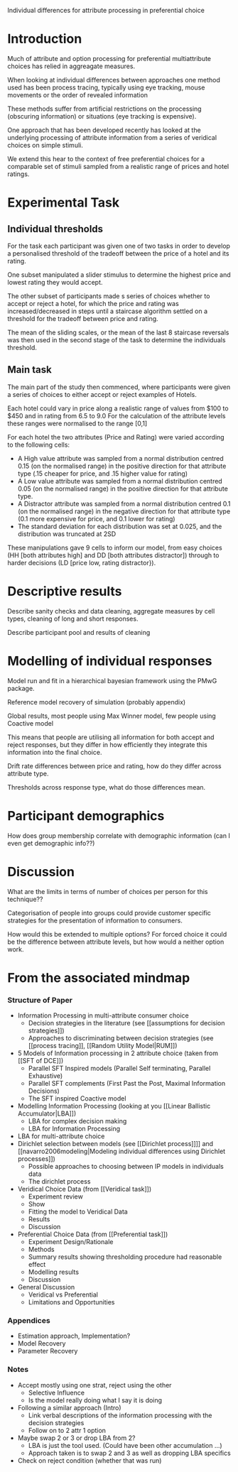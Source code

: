 Individual differences for attribute processing in preferential choice

# Introduction

Much of attribute and option processing for preferential multiattribute choices has relied in aggreagate measures.

When looking at individual differences between approaches one method used has been process tracing, typically using eye tracking, mouse movements or the order of revealed information

These methods suffer from artificial restrictions on the processing (obscuring information) or situations (eye tracking is expensive).

One approach that has been developed recently has looked at the underlying processing of attribute information from a series of veridical choices on simple stimuli.

We extend this hear to the context of free preferential choices for a comparable set of stimuli sampled from a realistic range of prices and hotel ratings.

# Experimental Task

## Individual thresholds

For the task each participant was given one of two tasks in order to develop a personalised threshold of the tradeoff between the price of a hotel and its rating.

One subset manipulated a slider stimulus to determine the highest price and lowest rating they would accept.

The other subset of participants made s series of choices whether to accept or reject a hotel, for which the price and rating was increased/decreased in steps until a staircase algorithm settled on a threshold for the tradeoff between price and rating.

The mean of the sliding scales, or the mean of the last 8 staircase reversals was then used in the second stage of the task to determine the individuals threshold.

## Main task

The main part of the study then commenced, where participants were given a series of choices to either accept or reject examples of Hotels.

Each hotel could vary in price along a realistic range of values from $100 to $450 and in rating from 6.5 to 9.0
For the calculation of the attribute levels these ranges were normalised to the range [0,1]

For each hotel the two attributes (Price and Rating) were varied according to the following cells:

* A High value attribute was sampled from a normal distribution centred 0.15 (on the normalised range) in the positive direction for that attribute type (.15 cheaper for price, and .15 higher value for rating)
* A Low value attribute was sampled from a normal distribution centred 0.05 (on the normalised range) in the positive direction for that attribute type.
* A Distractor attribute was sampled from a normal distribution centred 0.1 (on the normalised range) in the negative direction for that attribute type (0.1 more expensive for price, and 0.1 lower for rating)
* The standard deviation for each distribution was set at 0.025, and the distribution was truncated at 2SD

These manipulations gave 9 cells to inform our model, from easy choices (HH [both attributes high] and DD [both attributes distractor]) through to harder decisions (LD [price low, rating distractor}).

# Descriptive results

Describe sanity checks and data cleaning, aggregate measures by cell types, cleaning of long and short responses.

Describe participant pool and results of cleaning


# Modelling of individual responses

Model run and fit in a hierarchical bayesian framework using the PMwG package.

Reference model recovery of simulation (probably appendix)

Global results, most people using Max Winner model, few people using Coactive model

This means that people are utilising all information for both accept and reject responses, but they differ in how efficiently they integrate this information into the final choice.

Drift rate differences between price and rating, how do they differ across attribute type.

Thresholds across response type, what do those differences mean.


# Participant demographics

How does group membership correlate with demographic information (can I even get demographic info??)


# Discussion

What are the limits in terms of number of choices per person for this technique??

Categorisation of people into groups could provide customer specific strategies for the presentation of information to consumers.

How would this be extended to multiple options? For forced choice it could be the difference between attribute levels, but how would a neither option work.


# From the associated mindmap

### Structure of Paper
- Information Processing in multi-attribute consumer choice
  - Decision strategies in the literature (see [[assumptions for decision strategies]])
  - Approaches to discriminating between decision strategies (see [[process tracing]], [[Random Utility Model|RUM]])
- 5 Models of Information processing in 2 attribute choice (taken from [[SFT of DCE]])
  - Parallel SFT Inspired models (Parallel Self terminating, Parallel Exhaustive)
  - Parallel SFT complements (First Past the Post, Maximal Information Decisions)
  - The SFT inspired Coactive model
- Modelling Information Processing (looking at you [[Linear Ballistic Accumulator|LBA]])
  - LBA for complex decision making
  - LBA for Information Processing
- LBA for multi-attribute choice
- Dirichlet selection between models (see [[Dirichlet process]]]] and [[navarro2006modeling|Modeling individual differences using Dirichlet processes]])
  - Possible approaches to choosing between IP models in individuals data
  - The dirichlet process
- Veridical Choice Data (from [[Veridical task]])
  - Experiment review
  - Show
  - Fitting the model to Veridical Data
  - Results
  - Discussion
- Preferential Choice Data (from [[Preferential task]])
  - Experiment Design/Rationale
  - Methods
  - Summary results showing thresholding procedure had reasonable effect
  - Modelling results
  - Discussion
- General Discussion
  - Veridical vs Preferential
  - Limitations and Opportunities

### Appendices
- Estimation approach, Implementation?
- Model Recovery
- Parameter Recovery
### Notes
- Accept mostly using one strat, reject using the other
  - Selective Influence
  - Is the model really doing what I say it is doing
- Following a similar approach (Intro)
  - Link verbal descriptions of the information processing with the decision strategies
  - Follow on to 2 attr 1 option
- Maybe swap 2 or 3  or drop LBA from 2?
  - LBA is just the tool used. (Could have been other accumulation ...)
  - Approach taken is to swap 2 and 3 as well as dropping LBA specifics
- Check on reject condition (whether that was run)